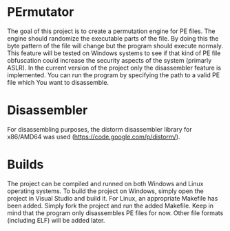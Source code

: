 PErmutator
==========
The goal of this project is to create a permutation engine for PE files. The engine should randomize the executable parts of the
file. By doing this the byte pattern of the file will change but the program should execute normaly. This feature will be tested
on Windows systems to see if that kind of PE file obfuscation could increase the security aspects of the system (primarly ASLR).
In the current version of the project only the disassembler feature is implemented. You can run the program by specifying the 
path to a valid PE file which You want to disassemble.

Disassembler
===========
For disassembling purposes, the distorm disassembler library for x86/AMD64 was used (https://code.google.com/p/distorm/).

Builds
======
The project can be compiled and runned on both Windows and Linux operating systems. To build the project on Windows, simply open the project in Visual Studio and build it.
For Linux, an appropriate Makefile has been added. Simply fork the project and run the added Makefile. Keep in mind that the program only disassembles PE files for now. Other file formats (including ELF) will be added later.
